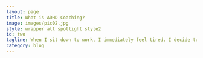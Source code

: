 ```yaml
---
layout: page
title: What is ADHD Coaching?
image: images/pic02.jpg
style: wrapper alt spotlight style2
id: two
tagline: When I sit down to work, I immediately feel tired. I decide to make tea. I remember something interesting I wanted to read. I find myself watching a youtube video about investment or making a website for a friend. Focus is a limited resource. ADHD Coaching helped me to channel it and maximise my focus on the things that matter to me.
category: blog
---
```

